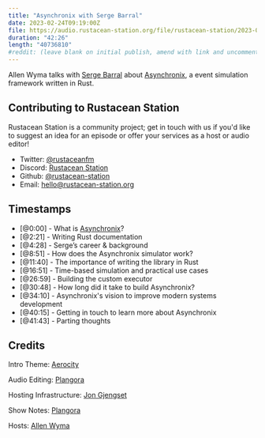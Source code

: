 ```yaml
---
title: "Asynchronix with Serge Barral"
date: 2023-02-24T09:19:00Z
file: https://audio.rustacean-station.org/file/rustacean-station/2023-02-24-serge-barral.mp3
duration: "42:26"
length: "40736810"
#reddit: (leave blank on initial publish, amend with link and uncomment this line after Reddit thread has been posted)
---
```

Allen Wyma talks with [Serge Barral](https://www.linkedin.com/in/serge-barral-9a2805218/) about [Asynchronix](https://github.com/asynchronics/asynchronix), a event simulation framework written in Rust.

## Contributing to Rustacean Station

Rustacean Station is a community project; get in touch with us if you'd like to suggest an idea for an episode or offer your services as a host or audio editor!

- Twitter: [@rustaceanfm](https://twitter.com/rustaceanfm)
- Discord: [Rustacean Station](https://discord.gg/cHc3Gyc)
- Github: [@rustacean-station](https://github.com/rustacean-station/)
- Email: [hello@rustacean-station.org](mailto:hello@rustacean-station.org)

## Timestamps
- [@0:00] - What is [Asynchronix](https://github.com/asynchronics/asynchronix)?
- [@2:21] - Writing Rust documentation
- [@4:28] - Serge’s career & background
- [@8:51] - How does the Asynchronix simulator work?
- [@11:40] - The importance of writing the library in Rust
- [@16:51] - Time-based simulation and practical use cases
- [@26:59] - Building the custom executor
- [@30:48] - How long did it take to build Asynchronix?
- [@34:10] - Asynchronix's vision to improve modern systems development
- [@40:15] - Getting in touch to learn more about Asynchronix
- [@41:43] - Parting thoughts

## Credits
Intro Theme: [Aerocity](https://twitter.com/AerocityMusic)

Audio Editing: [Plangora](https://twitter.com/plangora)

Hosting Infrastructure: [Jon Gjengset](https://twitter.com/jonhoo/)

Show Notes: [Plangora](https://twitter.com/plangora)

Hosts: [Allen Wyma](https://twitter.com/allenwyma)
